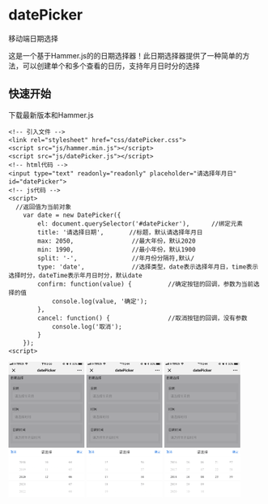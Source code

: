 # datePicker
移动端日期选择

这是一个基于Hammer.js的的日期选择器！此日期选择器提供了一种简单的方法，可以创建单个和多个查看的日历，支持年月日时分的选择


## 快速开始
下载最新版本和Hammer.js

	<!-- 引入文件 -->
	<link rel="stylesheet" href="css/datePicker.css">
	<script src="js/hammer.min.js"></script>
	<script src="js/datePicker.js"></script>
	<!-- html代码 -->
	<input type="text" readonly="readonly" placeholder="请选择年月日" id="datePicker">
	<!-- js代码 -->
	<script>
	  //返回值为当前对象
		var date = new DatePicker({
			el: document.querySelector('#datePicker'),      //绑定元素
			title: '请选择日期',       //标题，默认请选择年月日             
			max: 2050,                //最大年份，默认2020
			min: 1990,                //最小年份，默认1900
			split: '-',               //年月份分隔符,默认/
			type: 'date',             //选择类型，date表示选择年月日，time表示选择时分，dateTime表示年月日时分，默认date
			confirm: function(value) {          //确定按钮的回调，参数为当前选择的值
				console.log(value, '确定');
			},
			cancel: function() {                //取消按钮的回调，没有参数
				console.log('取消');
			}
		});
	<script>

<img src="https://github.com/leiyh/datePicker/blob/master/examples/date.png" style="width:150px">
	
<img src="https://github.com/leiyh/datePicker/blob/master/examples/time.png" style="width:150px">
	
<img src="https://github.com/leiyh/datePicker/blob/master/examples/dateTime.png" style="width:150px">
